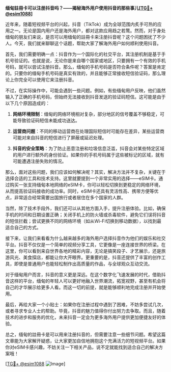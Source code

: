 **缅甸註冊卡可以注册抖音吗？——揭秘海外用户使用抖音的那些事儿[[TG💪+ @esim1088](https://t.me/s/esim1088)]**

近年来，随着短视频平台的兴起，抖音（TikTok）成为全球范围内炙手可热的应用之一。无论是国内用户还是海外用户，都对这款应用趋之若鹜。然而，对于身处缅甸的朋友们来说，是否可以用缅甸的註冊卡来注册抖音呢？这个问题困扰了不少人。今天，我们就来聊聊这个话题，帮助大家了解海外用户如何顺利使用抖音。

首先，我们需要明确一点：抖音作为一个国际化的社交平台，其注册机制是基于手机号验证的。也就是说，无论你是来自哪个国家或地区，只要拥有一个有效的手机号码，就可以尝试注册抖音。那么，缅甸的手机号码是否符合条件呢？答案是肯定的。只要你的缅甸手机号码是真实有效的，并且能够正常接收短信验证码，那么理论上你完全可以使用它来注册抖音。

不过，在实际操作中，可能会遇到一些问题。例如，有些缅甸用户反映，他们虽然输入了正确的手机号码，但始终无法接收到抖音发送的验证码短信。这可能是由于以下几个原因造成的：

1. **网络环境限制**：缅甸的网络环境相对复杂，部分地区的信号覆盖不够稳定，可能导致验证码短信未能成功送达。
   
2. **运营商问题**：不同的移动运营商在处理国际短信时可能存在差异，某些运营商可能对来自抖音的短信进行了屏蔽或延迟处理。

3. **抖音的安全策略**：为了防止恶意注册和垃圾信息泛滥，抖音会对某些特定区域的用户进行额外的身份验证。如果你的手机号码属于这些被标记的区域，就有可能遭遇注册失败的情况。

那么，面对这些问题，我们应该如何解决呢？其实，解决方法并不复杂，关键在于选择合适的工具和技术支持。这里就要提到一个非常实用的选择——eSIM卡。通过购买一张支持缅甸本地网络的eSIM卡，你可以轻松切换到更稳定的网络环境，从而提高验证码接收的成功率。同时，eSIM卡还具有灵活性高、携带方便等优点，非常适合经常需要出国旅行或者居住在多个国家的人群。

当然，除了技术手段外，我们还可以从其他方面入手，提升注册体验。比如，确保手机的时间和日期设置正确；关闭手机上的防火墙或杀毒软件，避免它们误将抖音的短信拦截；尝试更换不同的网络环境（如从Wi-Fi切换到移动数据），以找到最适合自己的方式。

接下来，让我们来看看为什么越来越多的海外用户选择抖音作为他们的娱乐和社交平台。抖音不仅仅是一个简单的视频分享工具，它更像是一座连接世界的桥梁。在这里，你可以看到来自世界各地的精彩内容，无论是搞笑段子、才艺展示，还是旅游风光、美食探店，都能让你大开眼界。更重要的是，抖音还提供了丰富的创作工具，即使是普通用户也能轻松制作出高质量的作品，与全球观众互动交流。

对于缅甸用户而言，抖音的意义更是深远。在这个数字化飞速发展的时代，借助抖音这样的平台，缅甸的年轻人可以更好地融入世界潮流，拓宽视野，甚至有机会将自己的才华展示给更多人看。而这一切的前提，就是能够顺利地完成注册并开始使用。

最后，再给大家一个小贴士：如果你在注册过程中遇到了困难，不妨多尝试几次，或者寻求专业人士的帮助。毕竟，抖音的魅力值得你付出努力去争取。而且，随着技术的进步和服务的优化，未来抖音一定会为更多海外用户提供更加便捷友好的体验。

总之，缅甸的註冊卡是可以用来注册抖音的，但需要注意一些细节问题。希望这篇文章能为大家解开疑惑，让大家更加自信地拥抱这个充满活力的短视频平台。如果你对eSIM卡感兴趣，不妨关注一下相关产品，说不定就能找到适合自己的解决方案哦！

[[TG💪+ @esim1088](https://t.me/s/esim1088) ![Image](https://i.postimg.cc/4NQfJmqS/Snipaste-2025-05-13-00-14-12.png)]